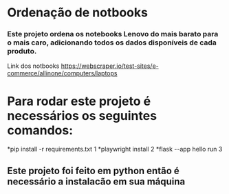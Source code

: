 # Ordenação de notbooks
### Este projeto ordena os notebooks Lenovo do mais barato para o mais caro, adicionando todos os dados disponíveis de cada produto.
Link dos notbooks https://webscraper.io/test-sites/e-commerce/allinone/computers/laptops

# Para rodar este projeto é necessários os seguintes comandos:
*pip install -r requirements.txt 1
*playwright install 2
*flask --app hello run 3

## Este projeto foi feito em python então é necessário a instalacão em sua máquina 
